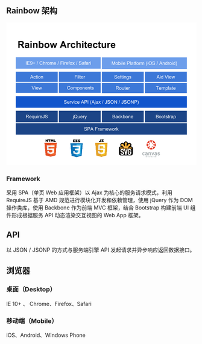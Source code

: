 ## Rainbow 架构

![Rainbow 架构](.\images\rainbow-architecture.png)

### Framework
采用 SPA（单页 Web 应用框架）以 Ajax 为核心的服务请求模式，利用 RequireJS 基于 AMD 规范进行模块化开发和依赖管理，使用 jQuery 作为 DOM 操作类库，使用 Backbone 作为前端 MVC 框架，结合 Bootstrap 构建前端 UI 组件形成根据服务 API 动态渲染交互视图的 Web App 框架。


## API
以 JSON / JSONP 的方式与服务端引擎 API 发起请求并异步响应返回数据接口。

## 浏览器

### 桌面（Desktop）

IE 10+ 、 Chrome、Firefox、Safari

### 移动端（Mobile）

iOS、Android、Windows Phone